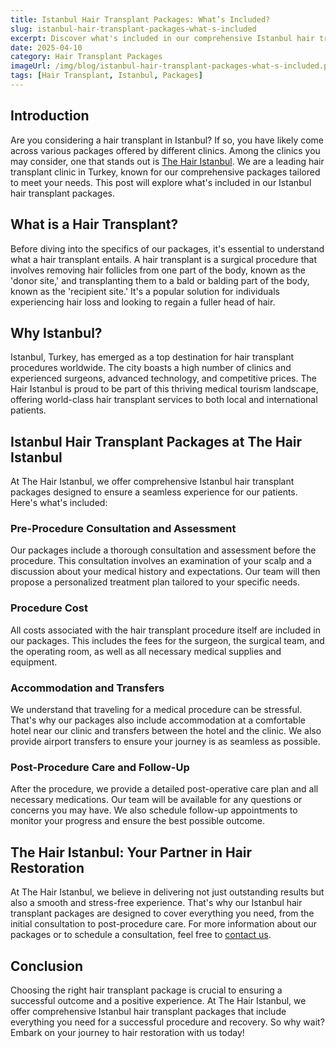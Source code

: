 ```yaml
---
title: Istanbul Hair Transplant Packages: What’s Included?
slug: istanbul-hair-transplant-packages-what-s-included
excerpt: Discover what's included in our comprehensive Istanbul hair transplant packages at The Hair Istanbul. 
date: 2025-04-10
category: Hair Transplant Packages
imageUrl: /img/blog/istanbul-hair-transplant-packages-what-s-included.png
tags: [Hair Transplant, Istanbul, Packages]
---
```


<h2>Introduction</h2>

<p>Are you considering a hair transplant in Istanbul? If so, you have likely come across various packages offered by different clinics. Among the clinics you may consider, one that stands out is <a href="https://thehairistanbul.com">The Hair Istanbul</a>. We are a leading hair transplant clinic in Turkey, known for our comprehensive packages tailored to meet your needs. This post will explore what's included in our Istanbul hair transplant packages.</p>

<h2>What is a Hair Transplant?</h2>

<p>Before diving into the specifics of our packages, it's essential to understand what a hair transplant entails. A hair transplant is a surgical procedure that involves removing hair follicles from one part of the body, known as the 'donor site,' and transplanting them to a bald or balding part of the body, known as the 'recipient site.' It's a popular solution for individuals experiencing hair loss and looking to regain a fuller head of hair.</p>

<h2>Why Istanbul?</h2>

<p>Istanbul, Turkey, has emerged as a top destination for hair transplant procedures worldwide. The city boasts a high number of clinics and experienced surgeons, advanced technology, and competitive prices. The Hair Istanbul is proud to be part of this thriving medical tourism landscape, offering world-class hair transplant services to both local and international patients.</p>

<h2>Istanbul Hair Transplant Packages at The Hair Istanbul</h2>

<p>At The Hair Istanbul, we offer comprehensive Istanbul hair transplant packages designed to ensure a seamless experience for our patients. Here's what's included:</p>

<h3>Pre-Procedure Consultation and Assessment</h3>

<p>Our packages include a thorough consultation and assessment before the procedure. This consultation involves an examination of your scalp and a discussion about your medical history and expectations. Our team will then propose a personalized treatment plan tailored to your specific needs.</p>

<h3>Procedure Cost</h3>

<p>All costs associated with the hair transplant procedure itself are included in our packages. This includes the fees for the surgeon, the surgical team, and the operating room, as well as all necessary medical supplies and equipment.</p>

<h3>Accommodation and Transfers</h3>

<p>We understand that traveling for a medical procedure can be stressful. That's why our packages also include accommodation at a comfortable hotel near our clinic and transfers between the hotel and the clinic. We also provide airport transfers to ensure your journey is as seamless as possible.</p>

<h3>Post-Procedure Care and Follow-Up</h3>

<p>After the procedure, we provide a detailed post-operative care plan and all necessary medications. Our team will be available for any questions or concerns you may have. We also schedule follow-up appointments to monitor your progress and ensure the best possible outcome.</p>

<h2>The Hair Istanbul: Your Partner in Hair Restoration</h2>

<p>At The Hair Istanbul, we believe in delivering not just outstanding results but also a smooth and stress-free experience. That's why our Istanbul hair transplant packages are designed to cover everything you need, from the initial consultation to post-procedure care. For more information about our packages or to schedule a consultation, feel free to <a href="https://thehairistanbul.com/contact">contact us</a>.</p>

<h2>Conclusion</h2>

<p>Choosing the right hair transplant package is crucial to ensuring a successful outcome and a positive experience. At The Hair Istanbul, we offer comprehensive Istanbul hair transplant packages that include everything you need for a successful procedure and recovery. So why wait? Embark on your journey to hair restoration with us today!</p>